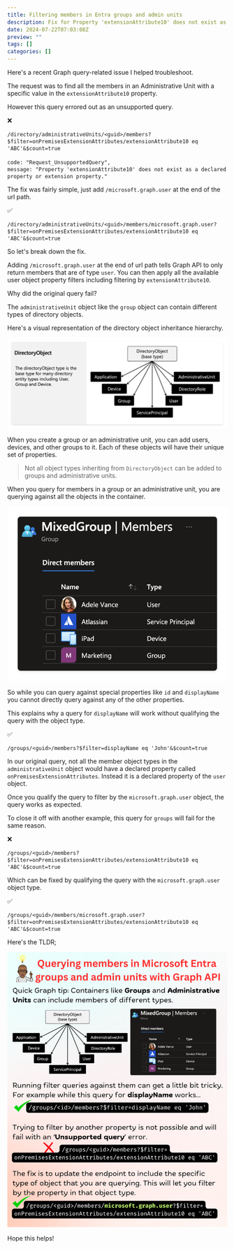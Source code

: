 ```yaml
---
title: Filtering members in Entra groups and admin units
description: Fix for Property 'extensionAttribute10' does not exist as a declared property or extension property
date: 2024-07-22T07:03:08Z
preview: ""
tags: []
categories: []
---
```


Here's a recent Graph query-related issue I helped troubleshoot.

The request was to find all the members in an Administrative Unit with a specific value in the `extensionAttribute10` property.

However this query errored out as an unsupported query.

❌
```
/directory/administrativeUnits/<guid>/members?$filter=onPremisesExtensionAttributes/extensionAttribute10 eq 'ABC'&$count=true

code: "Request_UnsupportedQuery",
message: "Property 'extensionAttribute10' does not exist as a declared property or extension property."
```

The fix was fairly simple, just add `/microsoft.graph.user` at the end of the url path.

✅
```
/directory/administrativeUnits/<guid>/members/microsoft.graph.user?$filter=onPremisesExtensionAttributes/extensionAttribute10 eq 'ABC'&$count=true
```

So let's break down the fix.

Adding `/microsoft.graph.user` at the end of url path tells Graph API to only return members that are of type `user`. You can then apply all the available user object property filters including filtering by `extensionAttribute10`.

Why did the original query fail?

The `administrativeUnit` object like the `group` object can contain different types of directory objects.

Here's a visual representation of the directory object inheritance hierarchy.

![Illustration showing directory object inheritance hierarchy with the DirectoryObject base type and child types](/images/uploads/graphdirectoryobjects.png)

When you create a group or an administrative unit, you can add users, devices, and other groups to it. Each of these objects will have their unique set of properties.

> Not all object types inheriting from `DirectoryObject` can be added to groups and administrative units.

When you query for members in a group or an administrative unit, you are querying against all the objects in the container.

![Screenshot of an Entra group that contains users, groups and devices](/images/uploads/entra-group-list.png)

So while you can query against special properties like `id` and `displayName` you cannot directly query against any of the other properties.

This explains why a query for `displayName` will work without qualifying the query with the object type.

✅
```
/groups/<guid>/members?$filter=displayName eq 'John'&$count=true
```

In our original query, not all the member object types in the `administrativeUnit` object would have a declared property called `onPremisesExtensionAttributes`. Instead it is a declared property of the `user` object.

Once you qualify the query to filter by the `microsoft.graph.user` object, the query works as expected.

To close it off with another example, this query for `groups` will fail for the same reason.

❌
```
/groups/<guid>/members?$filter=onPremisesExtensionAttributes/extensionAttribute10 eq 'ABC'&$count=true
```

Which can be fixed by qualifying the query with the `microsoft.graph.user` object type.

✅
```
/groups/<guid>/members/microsoft.graph.user?$filter=onPremisesExtensionAttributes/extensionAttribute10 eq 'ABC'&$count=true
```

Here's the TLDR;

![alt text](/images/uploads/GraphFilter.png)

Hope this helps!
